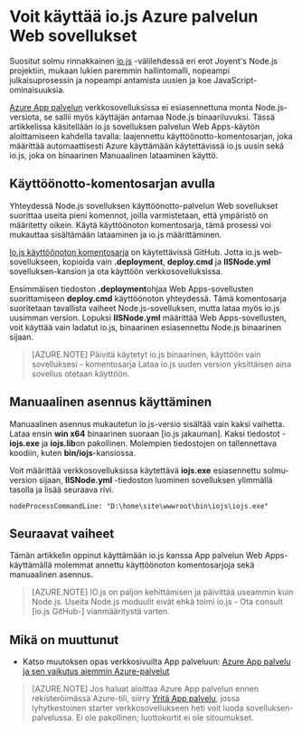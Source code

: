 <properties 
    pageTitle="Voit käyttää io.js Azure palvelun Web sovellukset" 
    description="Opettele käyttämään verkkosovellukseen Azure-sovelluksen palvelun io.js kanssa." 
    services="app-service\web" 
    documentationCenter="nodejs" 
    authors="rmcmurray" 
    manager="wpickett" 
    editor=""/>

<tags 
    ms.service="app-service-web" 
    ms.workload="web" 
    ms.tgt_pltfrm="na" 
    ms.devlang="nodejs" 
    ms.topic="article" 
    ms.date="08/11/2016"
    ms.author="robmcm" />

# <a name="how-to-use-iojs-with-azure-app-service-web-apps"></a>Voit käyttää io.js Azure palvelun Web sovellukset

Suositut solmu rinnakkainen [io.js] -välilehdessä eri erot Joyent's Node.js projektiin, mukaan lukien paremmin hallintomalli, nopeampi julkaisuprosessin ja nopeampi antamista uusien ja koe JavaScript-ominaisuuksia.

[Azure App palvelun](http://go.microsoft.com/fwlink/?LinkId=529714) verkkosovelluksissa ei esiasennettuna monta Node.js-versiota, se sallii myös käyttäjän antamaa Node.js binaariluvuksi. Tässä artikkelissa käsitellään io.js sovelluksen palvelun Web Apps-käytön aloittamiseen kahdella tavalla: laajennettu käyttöönotto-komentosarjan, joka määrittää automaattisesti Azure käyttämään käytettävissä io.js uusin sekä io.js, joka on binaarinen Manuaalinen lataaminen käyttö. 

<a id="deploymentscript"></a>
## <a name="using-a-deployment-script"></a>Käyttöönotto-komentosarjan avulla

Yhteydessä Node.js sovelluksen käyttöönotto-palvelun Web sovellukset suorittaa useita pieni komennot, joilla varmistetaan, että ympäristö on määritetty oikein. Käytä käyttöönoton komentosarja, tämä prosessi voi mukauttaa sisältämään lataaminen ja io.js määrittäminen.

[Io.js käyttöönoton komentosarja](https://github.com/felixrieseberg/iojs-azure) on käytettävissä GitHub. Jotta io.js web-sovellukseen, kopioida vain **.deployment**, **deploy.cmd** ja **IISNode.yml** sovelluksen-kansion ja ota käyttöön verkkosovelluksissa.  

Ensimmäisen tiedoston **.deployment**ohjaa Web Apps-sovellusten suorittamiseen **deploy.cmd** käyttöönoton yhteydessä. Tämä komentosarja suoritetaan tavallista vaiheet Node.js-sovelluksen, mutta lataa myös io.js uusimman version. Lopuksi **IISNode.yml** määrittää Web Apps-sovellusten, voit käyttää vain ladatut io.js, binaarinen esiasennettu Node.js binaarinen sijaan.

> [AZURE.NOTE] Päivitä käytetyt io.js binaarinen, käyttöön vain sovelluksesi - komentosarja Lataa io.js uuden version yksittäisen aina sovellus otetaan käyttöön.

<a id="manualinstallation"></a>
## <a name="using-manual-installation"></a>Manuaalinen asennus käyttäminen

Manuaalinen asennus mukautetun io.js-versio sisältää vain kaksi vaihetta. Lataa ensin **win x64** binaarinen suoraan [io.js jakauman]. Kaksi tiedostot - **iojs.exe** ja **iojs.lib**on pakollinen. Molempien tiedostojen on tallennettava koodiin, kuten **bin/iojs**-kansiossa.

Voit määrittää verkkosovelluksissa käytettävä **iojs.exe** esiasennettu solmu-version sijaan, **IISNode.yml** -tiedoston luominen sovelluksen ylimmällä tasolla ja lisää seuraava rivi.

    nodeProcessCommandLine: "D:\home\site\wwwroot\bin\iojs\iojs.exe"

<a id="nextsteps"></a>
## <a name="next-steps"></a>Seuraavat vaiheet

Tämän artikkelin oppinut käyttämään io.js kanssa App palvelun Web Apps-käyttämällä molemmat annettu käyttöönoton komentosarjoja sekä manuaalinen asennus. 

> [AZURE.NOTE] IO.js on paljon kehittämisen ja päivittää useammin kuin Node.js. Useita Node.js moduulit eivät ehkä toimi io.js - Ota consult [io.js GitHub-] vianmääritystä varten.

## <a name="whats-changed"></a>Mikä on muuttunut
* Katso muutoksen opas verkkosivuilta App palveluun: [Azure App palvelu ja sen vaikutus aiemmin Azure-palvelut](http://go.microsoft.com/fwlink/?LinkId=529714)

>[AZURE.NOTE] Jos haluat aloittaa Azure App palvelun ennen rekisteröimässä Azure-tili, siirry [Yritä App palvelu](http://go.microsoft.com/fwlink/?LinkId=523751), jossa lyhytkestoinen starter verkkosovellukseen heti voit luoda sovelluksen-palvelussa. Ei ole pakollinen; luottokortit ei ole sitoumukset.

[IO.js]: https://iojs.org
[jakauman IO.js.]: https://iojs.org/dist/
[Valitse GitHub IO.js]: https://github.com/iojs/io.js
[io.js Deployment Script]: https://github.com/felixrieseberg/iojs-azure
 